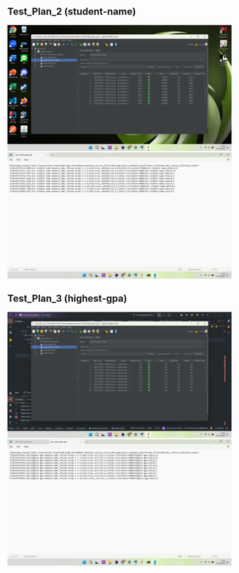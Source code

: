 ## Test_Plan_2  (student-name)
![cmd](https://github.com/LesmanaArya/exercise-profiling/blob/main/img/test_result_2_jmeter.png)
![Jmeter](https://github.com/LesmanaArya/exercise-profiling/blob/main/img/test_result_2_cmd.png)

## Test_Plan_3 (highest-gpa)
![Jmeter](https://github.com/LesmanaArya/exercise-profiling/blob/main/img/test_result_3_jmeter.png)
![cmd](https://github.com/LesmanaArya/exercise-profiling/blob/main/img/test_result_3_cmd.png)
